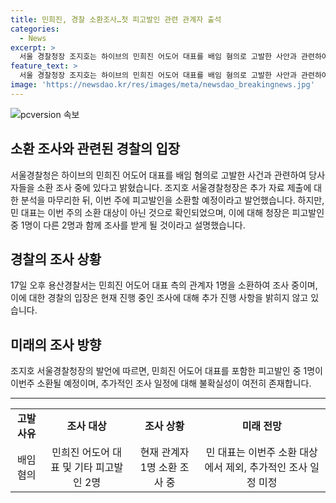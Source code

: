 ```yaml
---
title: 민희진, 경찰 소환조사…첫 피고발인 관련 관계자 출석
categories:
  - News
excerpt: >
  서울 경찰청장 조지호는 하이브의 민희진 어도어 대표를 배임 혐의로 고발한 사안과 관련하여 이번 주 소환할 예정이라고 밝혔다. 경찰은 이미 관계자 1명을 소환하여 조사를 벌이고 있으며, 추가 자료를 분석한 뒤 다른 피고발인을 소환할 예정이라고 전했다. 민 대표는 이번 주 소환 대상은 아니며, 나머지 2명 중 1명이 조사를 받을 것으로 알려졌다.
feature_text: >
  서울 경찰청장 조지호는 하이브의 민희진 어도어 대표를 배임 혐의로 고발한 사안과 관련하여 이번 주 소환할 예정이라고 밝혔다. 경찰은 이미 관계자 1명을 소환하여 조사를 벌이고 있으며, 추가 자료를 분석한 뒤 다른 피고발인을 소환할 예정이라고 전했다. 민 대표는 이번 주 소환 대상은 아니며, 나머지 2명 중 1명이 조사를 받을 것으로 알려졌다.
image: 'https://newsdao.kr/res/images/meta/newsdao_breakingnews.jpg'
---
```


<p><img src="https://newsdao.kr/res/images/meta/newsdao_breakingnews.jpg" alt="pcversion 속보" /></p>

<h2 data-ke-size="size26">소환 조사와 관련된 경찰의 입장</h2>

<p data-ke-size="size16">서울경찰청은 하이브의 민희진 어도어 대표를 배임 혐의로 고발한 사건과 관련하여 당사자들을 소환 조사 중에 있다고 밝혔습니다. 조지호 서울경찰청장은 추가 자료 제출에 대한 분석을 마무리한 뒤, 이번 주에 피고발인을 소환할 예정이라고 발언했습니다. 하지만, 민 대표는 이번 주의 소환 대상이 아닌 것으로 확인되었으며, 이에 대해 청장은 피고발인 중 1명이 다른 2명과 함께 조사를 받게 될 것이라고 설명했습니다.</p>

<h2 data-ke-size="size26">경찰의 조사 상황</h2>

<p data-ke-size="size16">17일 오후 용산경찰서는 민희진 어도어 대표 측의 관계자 1명을 소환하여 조사 중이며, 이에 대한 경찰의 입장은 현재 진행 중인 조사에 대해 추가 진행 사항을 밝히지 않고 있습니다.</p>

<h2 data-ke-size="size26">미래의 조사 방향</h2>

<p data-ke-size="size16">조지호 서울경찰청장의 발언에 따르면, 민희진 어도어 대표를 포함한 피고발인 중 1명이 이번주 소환될 예정이며, 추가적인 조사 일정에 대해 불확실성이 여전히 존재합니다.</p>

<hr data-ke-size="size16">

<table>
  <tbody>
    <tr>
      <td style="text-align: center; height: 17px;"><b>고발 사유</b></td>
      <td style="text-align: center; height: 17px;"><b>조사 대상</b></td>
      <td style="text-align: center; height: 17px;"><b>조사 상황</b></td>
      <td style="text-align: center; height: 17px;"><b>미래 전망</b></td>
    </tr>
    <tr>
      <td style="text-align: center; height: 17px;">배임 혐의</td>
      <td style="text-align: center; height: 17px;">민희진 어도어 대표 및 기타 피고발인 2명</td>
      <td style="text-align: center; height: 17px;">현재 관계자 1명 소환 조사 중</td>
      <td style="text-align: center; height: 17px;">민 대표는 이번주 소환 대상에서 제외, 추가적인 조사 일정 미정</td>
    </tr>
  </tbody>
</table>

<p data-ke-size="size16">&nbsp;</p>

